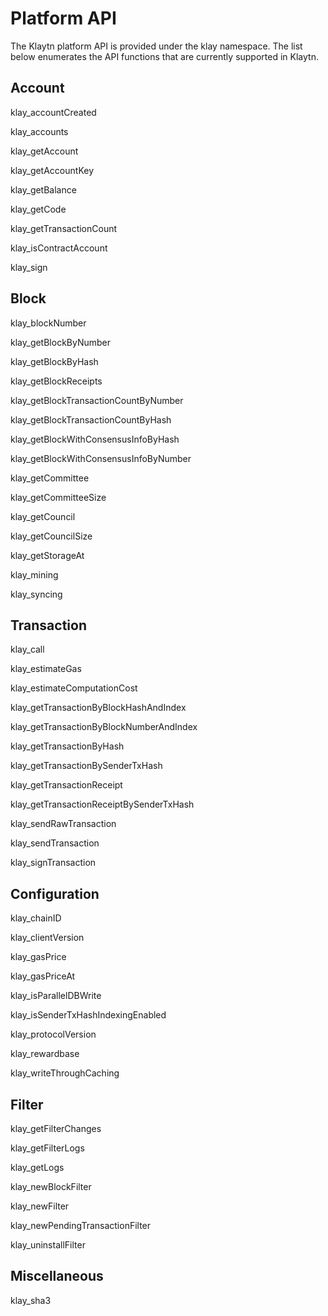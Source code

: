 # Platform API

The Klaytn platform API is provided under the klay namespace. The list below enumerates the API functions that are currently supported in Klaytn.

## ​Account​
​klay_accountCreated​

​klay_accounts​

​klay_getAccount​

​klay_getAccountKey​

​klay_getBalance​

​klay_getCode​

​klay_getTransactionCount​

​klay_isContractAccount​

​klay_sign​

## ​Block​
​klay_blockNumber​

​klay_getBlockByNumber​

​klay_getBlockByHash​

​klay_getBlockReceipts​

​klay_getBlockTransactionCountByNumber​

​klay_getBlockTransactionCountByHash​

​klay_getBlockWithConsensusInfoByHash​

​klay_getBlockWithConsensusInfoByNumber​

​klay_getCommittee​

​klay_getCommitteeSize​

​klay_getCouncil​

​klay_getCouncilSize​

​klay_getStorageAt​

​klay_mining​

​klay_syncing​

## ​Transaction​
​klay_call​

​klay_estimateGas​

​klay_estimateComputationCost​

​klay_getTransactionByBlockHashAndIndex​

​klay_getTransactionByBlockNumberAndIndex​

​klay_getTransactionByHash​

​klay_getTransactionBySenderTxHash​

​klay_getTransactionReceipt​

​klay_getTransactionReceiptBySenderTxHash​

​klay_sendRawTransaction​

​klay_sendTransaction​

​klay_signTransaction​

## ​Configuration​
​klay_chainID​

​klay_clientVersion​

​klay_gasPrice​

​klay_gasPriceAt​

​klay_isParallelDBWrite​

​klay_isSenderTxHashIndexingEnabled​

​klay_protocolVersion​

​klay_rewardbase​

​klay_writeThroughCaching​

## ​Filter​
​klay_getFilterChanges​

​klay_getFilterLogs​

​klay_getLogs​

​klay_newBlockFilter​

​klay_newFilter​

​klay_newPendingTransactionFilter​

​klay_uninstallFilter​

## ​Miscellaneous​
​klay_sha3​

